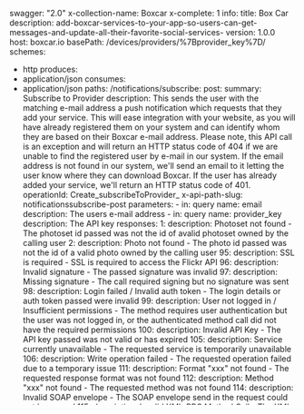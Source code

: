 swagger: "2.0"
x-collection-name: Boxcar
x-complete: 1
info:
  title: Box Car
  description: add-boxcar-services-to-your-app-so-users-can-get-messages-and-update-all-their-favorite-social-services-
  version: 1.0.0
host: boxcar.io
basePath: /devices/providers/%7Bprovider_key%7D/
schemes:
- http
produces:
- application/json
consumes:
- application/json
paths:
  /notifications/subscribe:
    post:
      summary: Subscribe to Provider
      description: This sends the user with the matching e-mail address a push notification
        which requests that they add your service. This will ease integration with
        your website, as you will have already registered them on your system and
        can identify whom they are based on their Boxcar e-mail address. Please note,
        this API call is an exception and will return an HTTP status code of 404 if
        we are unable to find the registered user by e-mail in our system. If the
        email address is not found in our system, we'll send an email to it letting
        the user know where they can download Boxcar. If the user has already added
        your service, we'll return an HTTP status code of 401.
      operationId: Create_subscribeToProvider_
      x-api-path-slug: notificationssubscribe-post
      parameters:
      - in: query
        name: email
        description: The users e-mail address
      - in: query
        name: provider_key
        description: The API key
      responses:
        1:
          description: Photoset not found - The photoset id passed was not the id
            of avalid photoset owned by the calling user
        2:
          description: Photo not found - The photo id passed was not the id of a valid
            photo owned by the calling user
        95:
          description: SSL is required - SSL is required to access the Flickr API
        96:
          description: Invalid signature - The passed signature was invalid
        97:
          description: Missing signature - The call required signing but no signature
            was sent
        98:
          description: Login failed / Invalid auth token - The login details or auth
            token passed were invalid
        99:
          description: User not logged in / Insufficient permissions - The method
            requires user authentication but the user was not logged in, or the authenticated
            method call did not have the required permissions
        100:
          description: Invalid API Key - The API key passed was not valid or has expired
        105:
          description: Service currently unavailable - The requested service is temporarily
            unavailable
        106:
          description: Write operation failed - The requested operation failed due
            to a temporary issue
        111:
          description: Format "xxx" not found - The requested response format was
            not found
        112:
          description: Method "xxx" not found - The requested method was not found
        114:
          description: Invalid SOAP envelope - The SOAP envelope send in the request
            could not be parsed
        115:
          description: Invalid XML-RPC Method Call - The XML-RPC request document
            could not be parsed
        116:
          description: Bad URL found - One or more arguments contained a URL that
            has been used for abuse on Flickr
        "":
          description: ""
        400:
          description: Bad input parameter
        401:
          description: Bad or expired token
        403:
          description: Bad OAuth request (wrong consumer key, bad nonce, expired timestamp
        404:
          description: File or folder not found at the specified path
        405:
          description: Request method not expected (generally should be GET or POST)
        429:
          description: Your app is making too many requests and is being rate limited
        503:
          description: If the response includes the Retry-After header, this means
            your OAuth 1
        507:
          description: User is over Dropbox storage quota
        5xx:
          description: Server error
        200:
          description: OK
      tags:
      - Notifications
      - Subscriptions